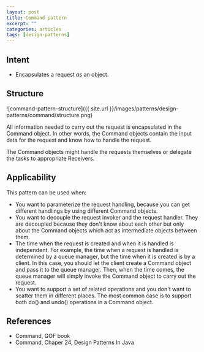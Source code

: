 ```yaml
---
layout: post
title: Command pattern
excerpt: ""
categories: articles
tags: [design-patterns]
---
```


## Intent

- Encapsulates a request _as_ an object.

## Structure

![command-pattern-structure]({{ site.url }}/images/patterns/design-patterns/command/structure.png)

All information needed to carry out the request is encapsulated in the Command object. In other words, the Command objects contain the input data for the request and know how to handle the request.

The Command objects might handle the requests themselves or delegate the tasks to appropriate Receivers.

## Applicability

This pattern can be used when:

- You want to parameterize the request handling, because you can get different handlings by using different Command objects.
- You want to decouple the request invoker and the request handler. They are decoupled because they don't know about each other but only about the Command objects which act as intermediate objects between them.
- The time when the request is created and when it is handled is independent. For example, the time when a request is handled is determined by a queue manager, but the time when it is created is by a client. In this case, you should let the client create a Command object and pass it to the queue manager. Then, when the time comes, the queue manager will simply invoke the Command object to carry out the request.
- You want to support a set of related operations and you don't want to scatter them in different places. The most common case is to support both do() and undo() operations in a Command object.

## References

- Command, GOF book
- Command, Chaper 24, Design Patterns In Java
